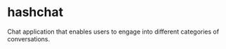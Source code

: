 # hashchat
Chat application that enables users to engage into different categories of conversations. 
